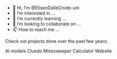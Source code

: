 - 👋 Hi, I’m @EliseoDalleCrode-uni
- 👀 I’m interested in ...
- 🌱 I’m currently learning ...
- 💞️ I’m looking to collaborate on ...
- 📫 How to reach me ...


Check out projects done over the past few years:

AI models
Cluedo
Minesweeper
Calculator
Website

<!---
EliseoDalleCrode-uni/EliseoDalleCrode-uni is a ✨ special ✨ repository because its `README.md` (this file) appears on your GitHub profile.
You can click the Preview link to take a look at your changes.
--->
